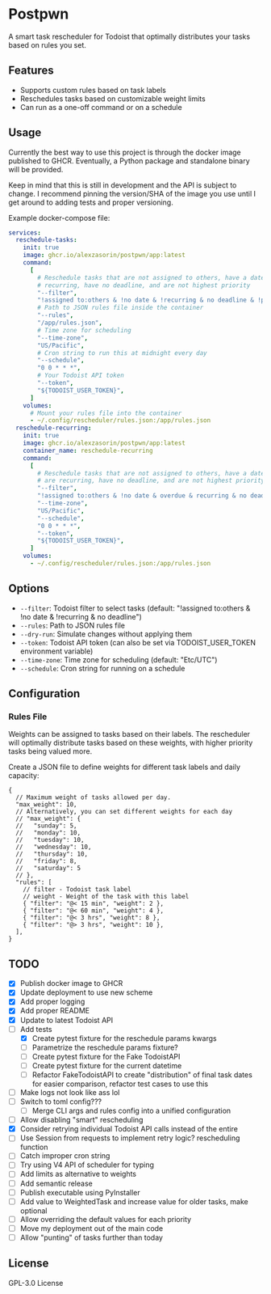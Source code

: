 # Postpwn

A smart task rescheduler for Todoist that optimally distributes your tasks
based on rules you set.

## Features

- Supports custom rules based on task labels
- Reschedules tasks based on customizable weight limits
- Can run as a one-off command or on a schedule

## Usage

Currently the best way to use this project is through the docker image
published to GHCR. Eventually, a Python package and standalone binary will be
provided.

Keep in mind that this is still in development and the API is subject to
change. I recommend pinning the version/SHA of the image you use until I get
around to adding tests and proper versioning.

Example docker-compose file:

```yaml
services:
  reschedule-tasks:
    init: true
    image: ghcr.io/alexzasorin/postpwn/app:latest
    command:
      [
        # Reschedule tasks that are not assigned to others, have a date, are not
        # recurring, have no deadline, and are not highest priority
        "--filter",
        "!assigned to:others & !no date & !recurring & no deadline & !p1",
        # Path to JSON rules file inside the container
        "--rules",
        "/app/rules.json",
        # Time zone for scheduling
        "--time-zone",
        "US/Pacific",
        # Cron string to run this at midnight every day 
        "--schedule",
        "0 0 * * *",
        # Your Todoist API token
        "--token",
        "${TODOIST_USER_TOKEN}",
      ]
    volumes:
      # Mount your rules file into the container
      - ~/.config/rescheduler/rules.json:/app/rules.json
  reschedule-recurring:
    init: true
    image: ghcr.io/alexzasorin/postpwn/app:latest
    container_name: reschedule-recurring
    command:
      [
        # Reschedule tasks that are not assigned to others, have a date, are overdue,
        # are recurring, have no deadline, and are not highest priority
        "--filter",
        "!assigned to:others & !no date & overdue & recurring & no deadline & !p1",
        "--time-zone",
        "US/Pacific",
        "--schedule",
        "0 0 * * *",
        "--token",
        "${TODOIST_USER_TOKEN}",
      ]
    volumes:
      - ~/.config/rescheduler/rules.json:/app/rules.json
```

## Options

- `--filter`: Todoist filter to select tasks (default: "!assigned to:others &
!no date & !recurring & no deadline")
- `--rules`: Path to JSON rules file
- `--dry-run`: Simulate changes without applying them
- `--token`: Todoist API token (can also be set via TODOIST_USER_TOKEN
environment variable)
- `--time-zone`: Time zone for scheduling (default: "Etc/UTC")
- `--schedule`: Cron string for running on a schedule

## Configuration

### Rules File

Weights can be assigned to tasks based on their labels. The rescheduler will
optimally distribute tasks based on these weights, with higher priority tasks
being valued more.

Create a JSON file to define weights for different task labels and daily
capacity:

```jsonc
{
  // Maximum weight of tasks allowed per day.
  "max_weight": 10,
  // Alternatively, you can set different weights for each day
  // "max_weight": {
  //   "sunday": 5,
  //   "monday": 10,
  //   "tuesday": 10,
  //   "wednesday": 10,
  //   "thursday": 10,
  //   "friday": 8,
  //   "saturday": 5
  // },
  "rules": [
    // filter - Todoist task label
    // weight - Weight of the task with this label
    { "filter": "@< 15 min", "weight": 2 },
    { "filter": "@< 60 min", "weight": 4 },
    { "filter": "@< 3 hrs", "weight": 8 },
    { "filter": "@> 3 hrs", "weight": 10 },
  ],
}
```

## TODO

- [x] Publish docker image to GHCR
- [x] Update deployment to use new scheme
- [x] Add proper logging
- [x] Add proper README
- [x] Update to latest Todoist API
- [ ] Add tests
  - [x] Create pytest fixture for the reschedule params kwargs
  - [ ] Parametrize the reschedule params fixture?
  - [ ] Create pytest fixture for the Fake TodoistAPI
  - [ ] Create pytest fixture for the current datetime
  - [ ] Refactor FakeTodoistAPI to create "distribution" of final task dates
  for easier comparison, refactor test cases to use this
- [ ] Make logs not look like ass lol
- [ ] Switch to toml config???
  - [ ] Merge CLI args and rules config into a unified configuration
- [ ] Allow disabling "smart" rescheduling
- [x] Consider retrying individual Todoist API calls instead of the entire
- [ ] Use Session from requests to implement retry logic?
rescheduling function
- [ ] Catch improper cron string
- [ ] Try using V4 API of scheduler for typing
- [ ] Add limits as alternative to weights
- [ ] Add semantic release
- [ ] Publish executable using PyInstaller
- [ ] Add value to WeightedTask and increase value for older tasks, make
optional
- [ ] Allow overriding the default values for each priority
- [ ] Move my deployment out of the main code
- [ ] Allow "punting" of tasks further than today

## License

GPL-3.0 License
